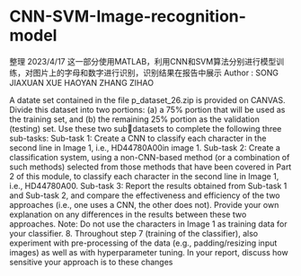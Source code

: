 # CNN-SVM-Image-recognition-model
整理 2023/4/17
这一部分使用MATLAB，利用CNN和SVM算法分别进行模型训练，对图片上的字母和数字进行识别，识别结果在报告中展示
Author : SONG JIAXUAN  XUE HAOYAN  ZHANG ZIHAO


A datate set contained in the file p_dataset_26.zip is provided on CANVAS. Divide 
this dataset into two portions: (a) a 75% portion that will be used as the training set, 
and (b) the remaining 25% portion as the validation (testing) set. Use these two subdatasets to complete the following three sub-tasks:
Sub-task 1: Create a CNN to classify each character in the second line in Image 1, i.e., 
HD44780A00in image 1.
Sub-task 2: Create a classification system, using a non-CNN-based method (or a 
combination of such methods) selected from those methods that have 
been covered in Part 2 of this module, to classify each character in the 
second line in Image 1, i.e., HD44780A00.
Sub-task 3: Report the results obtained from Sub-task 1 and Sub-task 2, and compare 
the effectiveness and efficiency of the two approaches (i.e., one uses a 
CNN, the other does not). Provide your own explanation on any 
differences in the results between these two approaches.
Note: Do not use the characters in Image 1 as training data for your classifier.
8. Throughout step 7 (training of the classifier), also experiment with pre-processing of 
the data (e.g., padding/resizing input images) as well as with hyperparameter tuning. 
In your report, discuss how sensitive your approach is to these changes
